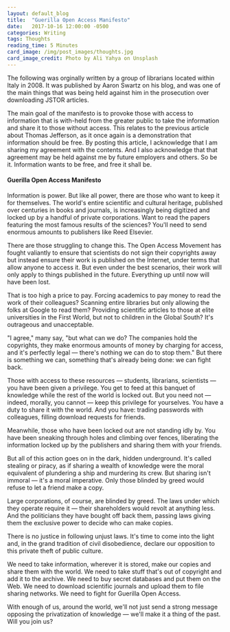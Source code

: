 ```yaml
---
layout: default_blog
title:  "Guerilla Open Access Manifesto"
date:   2017-10-16 12:00:00 -0500
categories: Writing
tags: Thoughts
reading_time: 5 Minutes
card_image: /img/post_images/thoughts.jpg
card_image_credit: Photo by Ali Yahya on Unsplash
---
```


The following was orginally written by a group of librarians located within
Italy in 2008. It was published by Aaron Swartz on his blog, and was one of the
main things that was being held against him in the prosecution over downloading
JSTOR articles.

The main goal of the manifesto is to provoke those with access to information
that is with-held from the greater public to take the information and share it
to those without access. This relates to the previous article about Thomas
Jefferson, as it once again is a demonstration that information should be free.
By posting this article, I acknowledge that I am sharing my agreement with the
contents. And I also acknowledge that that agreement may be held against me by
future employers and others. So be it. Information wants to be free, and free it
shall be.

<h4 class="text-center">Guerilla Open Access Manifesto</h4>

Information is power. But like all power, there are those who want to keep it
for
themselves. The world's entire scientific and cultural heritage, published
over centuries
in books and journals, is increasingly being digitized and locked up by a
handful of
private corporations. Want to read the papers featuring the most famous
results of the
sciences? You'll need to send enormous amounts to publishers like Reed
Elsevier.

There are those struggling to change this. The Open Access Movement has
fought
valiantly to ensure that scientists do not sign their copyrights away but
instead ensure
their work is published on the Internet, under terms that allow anyone to
access it. But
even under the best scenarios, their work will only apply to things
published in the future.
Everything up until now will have been lost.

That is too high a price to pay. Forcing academics to pay money to read the
work of their
colleagues? Scanning entire libraries but only allowing the folks at Google
to read them?
Providing scientific articles to those at elite universities in the First
World, but not to
children in the Global South? It's outrageous and unacceptable.

"I agree," many say, "but what can we do? The companies hold the copyrights,
they
make enormous amounts of money by charging for access, and it's perfectly
legal —
there's nothing we can do to stop them." But there is something we can,
something that's
already being done: we can fight back.

Those with access to these resources — students, librarians, scientists —
you have been
given a privilege. You get to feed at this banquet of knowledge while the
rest of the world
is locked out. But you need not — indeed, morally, you cannot — keep this
privilege for
yourselves. You have a duty to share it with the world. And you have:
trading passwords
with colleagues, filling download requests for friends.



Meanwhile, those who have been locked out are not standing idly by. You have
been
sneaking through holes and climbing over fences, liberating the information
locked up by
the publishers and sharing them with your friends.

But all of this action goes on in the dark, hidden underground. It's called
stealing or
piracy, as if sharing a wealth of knowledge were the moral equivalent of
plundering a
ship and murdering its crew. But sharing isn't immoral — it's a moral
imperative. Only
those blinded by greed would refuse to let a friend make a copy.

Large corporations, of course, are blinded by greed. The laws under which
they operate
require it — their shareholders would revolt at anything less. And the
politicians they
have bought off back them, passing laws giving them the exclusive power to
decide who
can make copies.

There is no justice in following unjust laws. It's time to come into the
light and, in the
grand tradition of civil disobedience, declare our opposition to this
private theft of public
culture.

We need to take information, wherever it is stored, make our copies and
share them with
the world. We need to take stuff that's out of copyright and add it to the
archive. We need
to buy secret databases and put them on the Web. We need to download
scientific
journals and upload them to file sharing networks. We need to fight for
Guerilla Open
Access.

With enough of us, around the world, we'll not just send a strong message
opposing the
privatization of knowledge — we'll make it a thing of the past. Will you
join us?
